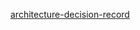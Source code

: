 [architecture-decision-record](https://github.com/joelparkerhenderson/architecture-decision-record)
